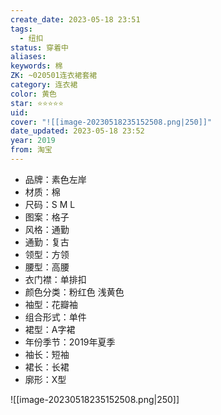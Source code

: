 ```yaml
---
create_date: 2023-05-18 23:51
tags:
  - 纽扣
status: 穿着中
aliases:
keywords: 棉
ZK: ~020501连衣裙套裙
category: 连衣裙
color: 黄色
star: ⭐⭐⭐⭐⭐
uid:
cover: "![[image-20230518235152508.png|250]]"
date_updated: 2023-05-18 23:52
year: 2019
from: 淘宝
---
```


-   品牌：素色左岸
-   材质：棉
-   尺码：S M L
-   图案：格子
-   风格：通勤
-   通勤：复古
-   领型：方领
-   腰型：高腰
-   衣门襟：单排扣
-   颜色分类：粉红色 浅黄色
-   袖型：花瓣袖
-   组合形式：单件
-   裙型：A字裙
-   年份季节：2019年夏季
-   袖长：短袖
-   裙长：长裙
-   廓形：X型

![[image-20230518235152508.png|250]]

